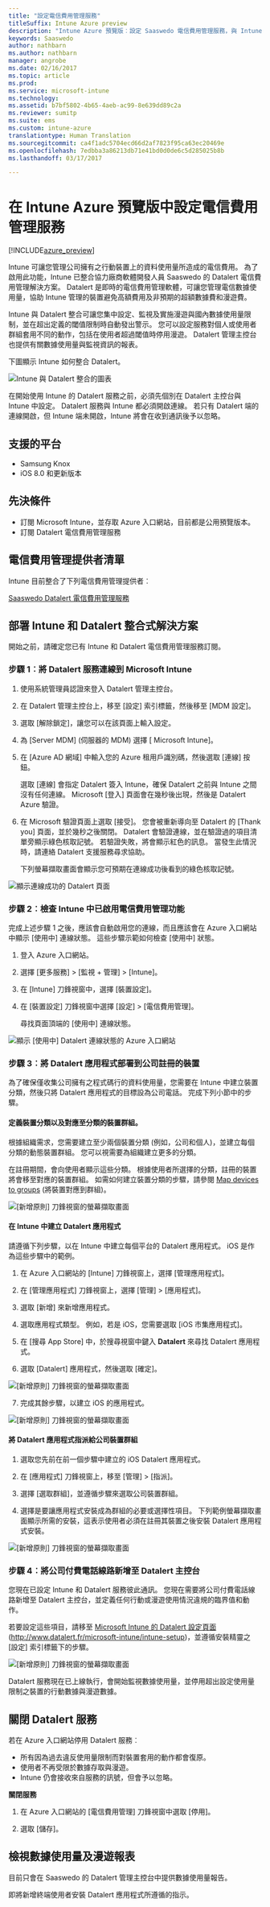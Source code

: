 ```yaml
---
title: "設定電信費用管理服務"
titleSuffix: Intune Azure preview
description: "Intune Azure 預覽版︰設定 Saaswedo 電信費用管理服務，與 Intune 相互整合。"
keywords: Saaswedo
author: nathbarn
ms.author: nathbarn
manager: angrobe
ms.date: 02/16/2017
ms.topic: article
ms.prod: 
ms.service: microsoft-intune
ms.technology: 
ms.assetid: b7bf5802-4b65-4aeb-ac99-8e639dd89c2a
ms.reviewer: sumitp
ms.suite: ems
ms.custom: intune-azure
translationtype: Human Translation
ms.sourcegitcommit: ca4f1adc5704ecd66d2af7823f95ca63ec20469e
ms.openlocfilehash: 7edbba3a86213db71e41bd0d0de6c5d285025b8b
ms.lasthandoff: 03/17/2017

---
```


# <a name="set-up-a-telecom-expense-management-service-in-intune-azure-preview"></a>在 Intune Azure 預覽版中設定電信費用管理服務
[!INCLUDE[azure_preview](../includes/azure_preview.md)]

Intune 可讓您管理公司擁有之行動裝置上的資料使用量所造成的電信費用。 為了啟用此功能，Intune 已整合協力廠商軟體開發人員 Saaswedo 的 Datalert 電信費用管理解決方案。 Datalert 是即時的電信費用管理軟體，可讓您管理電信數據使用量，協助 Intune 管理的裝置避免高額費用及非預期的超額數據費和漫遊費。 

Intune 與 Datalert 整合可讓您集中設定、監視及實施漫遊與國內數據使用量限制，並在超出定義的閾值限制時自動發出警示。 您可以設定服務對個人或使用者群組套用不同的動作，包括在使用者超過閾值時停用漫遊。 Datalert 管理主控台也提供有關數據使用量與監視資訊的報表。

下圖顯示 Intune 如何整合 Datalert。

  ![Intune 與 Datalert 整合的圖表](../media/tem-datalert-intune-solution-diagram.png)

在開始使用 Intune 的 Datalert 服務之前，必須先個別在 Datalert 主控台與 Intune 中設定。 Datalert 服務與 Intune 都必須開啟連線。 若只有 Datalert 端的連線開啟，但 Intune 端未開啟，Intune 將會在收到通訊後予以忽略。

## <a name="supported-platforms"></a>支援的平台

- Samsung Knox
- iOS 8.0 和更新版本

## <a name="prerequisites"></a>先決條件

- 訂閱 Microsoft Intune，並存取 Azure 入口網站，目前都是公用預覽版本。
- 訂閱 Datalert 電信費用管理服務

## <a name="list-of-telecom-expense-management-providers"></a>電信費用管理提供者清單

Intune 目前整合了下列電信費用管理提供者︰

[Saaswedo Datalert 電信費用管理服務](http://www.datalert.biz/)

## <a name="deploy-the-intune-and-datalert-integrated-solution"></a>部署 Intune 和 Datalert 整合式解決方案

開始之前，請確定您已有 Intune 和 Datalert 電信費用管理服務訂閱。

### <a name="step-1-connect-the-datalert-service-to-microsoft-intune"></a>步驟 1︰將 Datalert 服務連線到 Microsoft Intune

1. 使用系統管理員認證來登入 Datalert 管理主控台。

2. 在 Datalert 管理主控台上，移至 [設定] 索引標籤，然後移至 [MDM 設定]。

3. 選取 [解除鎖定]，讓您可以在該頁面上輸入設定。

4. 為 [Server MDM] (伺服器的 MDM) 選擇 [ Microsoft Intune]。

5. 在 [Azure AD 網域] 中輸入您的 Azure 租用戶識別碼，然後選取 [連線] 按鈕。

    選取 [連線] 會指定 Datalert 簽入 Intune，確保 Datalert 之前與 Intune 之間沒有任何連線。 Microsoft [登入] 頁面會在幾秒後出現，然後是 Datalert Azure 驗證。

6. 在 Microsoft 驗證頁面上選取 [接受]。 您會被重新導向至 Datalert 的 [Thank you] 頁面，並於幾秒之後關閉。 Datalert 會驗證連線，並在驗證過的項目清單旁顯示綠色核取記號。 若驗證失敗，將會顯示紅色的訊息。 當發生此情況時，請連絡 Datalert 支援服務尋求協助。

    下列螢幕擷取畫面會顯示您可預期在連線成功後看到的綠色核取記號。

  ![顯示連線成功的 Datalert 頁面](../media/tem-mdm-configuration-mdm-server-page.png)

### <a name="step-2-check-that-the-telecom-expense-management-feature-is-active-in-intune"></a>步驟 2︰檢查 Intune 中已啟用電信費用管理功能

完成上述步驟 1 之後，應該會自動啟用您的連線，而且應該會在 Azure 入口網站中顯示 [使用中] 連線狀態。 這些步驟示範如何檢查 [使用中] 狀態。

1. 登入 Azure 入口網站。

2. 選擇 [更多服務]  >  [監視 + 管理]  >  [Intune]。

3. 在 [Intune] 刀鋒視窗中，選擇 [裝置設定]。

4. 在 [裝置設定] 刀鋒視窗中選擇 [設定]   >  [電信費用管理]。 

   尋找頁面頂端的 [使用中] 連線狀態。

  ![顯示 [使用中] Datalert 連線狀態的 Azure 入口網站](../media/tem-azure-portal-enable-service.png)

### <a name="step-3-deploy-the-datalert-app-to-corporate-enrolled-devices"></a>步驟 3︰將 Datalert 應用程式部署到公司註冊的裝置

為了確保僅收集公司擁有之程式碼行的資料使用量，您需要在 Intune 中建立裝置分類，然後只將 Datalert 應用程式的目標設為公司電話。 完成下列小節中的步驟。

#### <a name="define-device-categories-and-device-groups-mapped-to-the-categories"></a>定義裝置分類以及對應至分類的裝置群組。

根據組織需求，您需要建立至少兩個裝置分類 (例如，公司和個人)，並建立每個分類的動態裝置群組。 您可以視需要為組織建立更多的分類。 

在註冊期間，會向使用者顯示這些分類。 根據使用者所選擇的分類，註冊的裝置將會移至對應的裝置群組。 如需如何建立裝置分類的步驟，請參閱 [Map devices to groups](https://docs.microsoft.com/intune-azure/enroll-devices/how-to-use-device-group-mapping) (將裝置對應到群組)。

  ![[新增原則] 刀鋒視窗的螢幕擷取畫面](../media/tem-dynamic-membership-rules.png)

#### <a name="create-the-datalert-app-in-intune"></a>在 Intune 中建立 Datalert 應用程式

請遵循下列步驟，以在 Intune 中建立每個平台的 Datalert 應用程式。 iOS 是作為這些步驟中的範例。

1. 在 Azure 入口網站的 [Intune] 刀鋒視窗上，選擇 [管理應用程式]。

2. 在 [管理應用程式] 刀鋒視窗上，選擇 [管理] > [應用程式]。 

3. 選取 [新增] 來新增應用程式。

4. 選取應用程式類型。 例如，若是 iOS，您需要選取 [iOS 市集應用程式]。

5. 在 [搜尋 App Store] 中，於搜尋視窗中鍵入 **Datalert** 來尋找 Datalert 應用程式。

6. 選取 [Datalert] 應用程式，然後選取 [確定]。

  ![[新增原則] 刀鋒視窗的螢幕擷取畫面](../media/tem-select-app-from-apple-app-store.png)

7. 完成其餘步驟，以建立 iOS 的應用程式。

  ![[新增原則] 刀鋒視窗的螢幕擷取畫面](../media/tem-steps-to-create-the-app.png)

#### <a name="assign-the-datalert-app-to-the-corporate-device-group"></a>將 Datalert 應用程式指派給公司裝置群組

1. 選取您先前在前一個步驟中建立的 iOS Datalert 應用程式。

2. 在 [應用程式] 刀鋒視窗上，移至 [管理] > [指派]。 

3. 選擇 [選取群組]，並遵循步驟來選取公司裝置群組。

4. 選擇是要讓應用程式安裝成為群組的必要或選擇性項目。 下列範例螢幕擷取畫面顯示所需的安裝，這表示使用者必須在註冊其裝置之後安裝 Datalert 應用程式安裝。

  ![[新增原則] 刀鋒視窗的螢幕擷取畫面](../media/tem-assign-datalert-app-to-device-group.png)

### <a name="step-4-add-corporate-paid-phone-lines-to-the-datalert-console"></a>步驟 4︰將公司付費電話線路新增至 Datalert 主控台 

您現在已設定 Intune 和 Datalert 服務彼此通訊。 您現在需要將公司付費電話線路新增至 Datalert 主控台，並定義任何行動或漫遊使用情況違規的臨界值和動作。 

若要設定這些項目，請移至 [Microsoft Intune 的 Datalert 設定頁面](http://www.datalert.fr/microsoft-intune/intune-setup) (http://www.datalert.fr/microsoft-intune/intune-setup)，並遵循安裝精靈之 [設定] 索引標籤下的步驟。

  ![[新增原則] 刀鋒視窗的螢幕擷取畫面](../media/tem-add-phone-lines-to-datalert-console.png)


Datalert 服務現在已上線執行，會開始監視數據使用量，並停用超出設定使用量限制之裝置的行動數據與漫遊數據。

## <a name="turning-off-the-datalert-service"></a>關閉 Datalert 服務

若在 Azure 入口網站停用 Datalert 服務︰

- 所有因為過去違反使用量限制而對裝置套用的動作都會復原。
- 使用者不再受限於數據存取與漫遊。
- Intune 仍會接收來自服務的訊號，但會予以忽略。

**關閉服務**

1. 在 Azure 入口網站的 [電信費用管理] 刀鋒視窗中選取 [停用]。

2. 選取 [儲存]。

## <a name="viewing-data-usage-and-roaming-reports"></a>檢視數據使用量及漫遊報表

目前只會在 Saaswedo 的 Datalert 管理主控台中提供數據使用量報告。

即將新增終端使用者安裝 Datalert 應用程式所遵循的指示。

